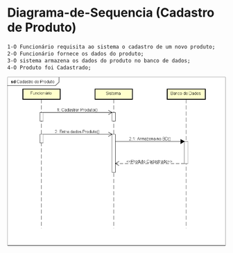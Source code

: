# Diagrama-de-Sequencia (Cadastro de Produto)

    1-O Funcionário requisita ao sistema o cadastro de um novo produto;
    2-O Funcionário fornece os dados do produto;
    3-O sistema armazena os dados do produto no banco de dados;
    4-O Produto foi Cadastrado;

<div align="center">
    <img src="https://github.com/PIM-TERCEIRO-SEMESTRE/Diagrama-de-Sequencia/blob/main/DiagramaDeSequencia.png" width="1280" />
    <div height="2"></div>
</div>
